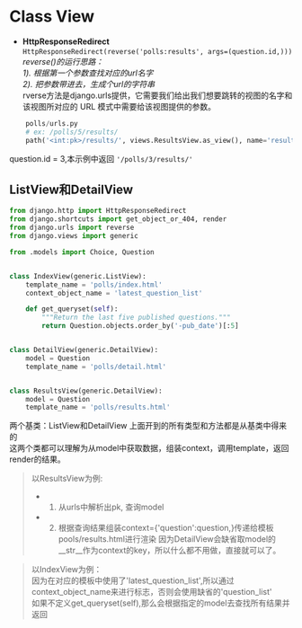 # Class View
- **HttpResponseRedirect**  
`HttpResponseRedirect(reverse('polls:results', args=(question.id,)))`  
*reverse()的运行思路：*  
*1). 根据第一个参数查找对应的url名字*  
*2). 把参数带进去，生成个url的字符串*  
rverse方法是django.urls提供，它需要我们给出我们想要跳转的视图的名字和该视图所对应的 URL 模式中需要给该视图提供的参数。
```python
    polls/urls.py
    # ex: /polls/5/results/
    path('<int:pk>/results/', views.ResultsView.as_view(), name='results'),
```
question.id = 3,本示例中返回
`'/polls/3/results/'`

## ListView和DetailView
```python
from django.http import HttpResponseRedirect
from django.shortcuts import get_object_or_404, render
from django.urls import reverse
from django.views import generic

from .models import Choice, Question


class IndexView(generic.ListView):
    template_name = 'polls/index.html'
    context_object_name = 'latest_question_list'

    def get_queryset(self):
        """Return the last five published questions."""
        return Question.objects.order_by('-pub_date')[:5]


class DetailView(generic.DetailView):
    model = Question
    template_name = 'polls/detail.html'


class ResultsView(generic.DetailView):
    model = Question
    template_name = 'polls/results.html'
```
两个基类：ListView和DetailView
上面开到的所有类型和方法都是从基类中得来的  
这两个类都可以理解为从model中获取数据，组装context，调用template，返回render的结果。  

> 以ResultsView为例:  
>- 1. 从urls中解析出pk, 查询model
>- 2. 根据查询结果组装context={'question':question,}传递给模板pools/results.html进行渲染
>因为DetailView会缺省取model的__str__作为context的key，所以什么都不用做，直接就可以了。

> 以IndexView为例：  
因为在对应的模板中使用了'latest_question_list',所以通过context_object_name来进行标志，否则会使用缺省的'question_list'  
如果不定义get_queryset(self),那么会根据指定的model去查找所有结果并返回
